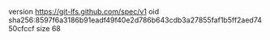 version https://git-lfs.github.com/spec/v1
oid sha256:8597f6a3186b91eadf49f40e2d786b643cdb3a27855faf1b5ff2aed7450cfccf
size 68
